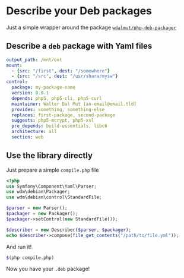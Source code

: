 # Describe your Deb packages

Just a simple wrapper around the package
[`wdalmut/php-deb-packager`](https://github.com/wdalmut/php-deb-packager)

## Describe a `deb` package with Yaml files

```yml
output_path: /mnt/out
mount:
  - {src: "/first", dest: "/somewhere"}
  - {src: "/src", dest: "/usr/shara/mysw"}
control:
  package: my-package-name
  version: 0.0.1
  depends: php5, php5-cli, php5-curl
  maintainer: Walter Dal Mut [an-email@email.tld]
  provides: something, something-else
  replaces: first-package, second-package
  suggests: php5-mcrypt, php5-xsl
  pre_depends: build-essentials, libc6
  architecture: all
  section: web
```

## Use the library directly

Just prepare a simple `compile.php` file

```php
<?php
use Symfony\Component\Yaml\Parser;
use wdm\debian\Packager;
use wdm\debian\control\StandardFile;

$parser = new Parser();
$packager = new Packager();
$packager->setControl(new StandardFile());

$describer = new Describer($parser, $packager);
echo $describer->compose(file_get_contents("/path/to/file.yml"));
```

And run it!

```sh
$(php compile.php)
```

Now you have your `.deb` package!
